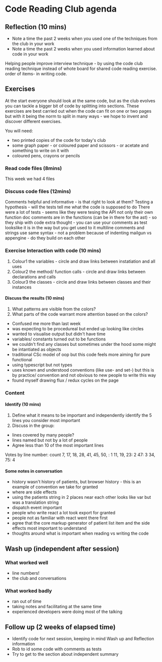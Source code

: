 # Code Reading Club agenda

## Reflection (10 mins)
- Note a time the past 2 weeks when you used one of the techniques from the club in your work
- Note a time the past 2 weeks when you used information learned about code in your work

Helping people improve interview technique - by using the code club reading technique instead of whote board for shared code reading exercise.
 order of items- in writing code.

## Exercises
At the start everyone should look at the same code, but as the club evolves you can tackle a bigger bit of code by splitting into sections. These exercises are best carried out when the code can fit on one or two pages but with it being the norm to split in many ways - we hope to invent and discover different exercises.

You will need:
- two printed copies of the code for today's club
- some graph paper - or coloured paper and scissors - or acetate and something to write on it with
- coloured pens, crayons or pencils

### Read  code files (8mins)
This week we had 4 files

### Discuss code files (12mins)
Comments helpful and informative - is that right to look at them?
Testing a hypothesis - will the tests tell me what the code is supposed to do
There were a lot of tests - seems like they were tesing the API not only their own
function doc comments are in the functions (can be in there for the ast) - so they ship with code
extra thought - you can use your comments as test
lookslike it is in the way but you get used to it
multiline comments and strings use same syntax - not a problem because of indenting
mailgun vs appengine - do they build on each other

### Exercise Interaction with code (10 mins)
1. Colour1 the variables - circle and draw links between instatiation and all uses
1. Colour2 the method/ function calls - circle and draw links between declarations and calls
1. Colour3 the classes - circle and draw links between classes and their instances

#### Discuss the results (10 mins)
1. What patterns are visible from the colors?
1. What parts of the code warrant more attention based on the colors?
- Confused me more than last week
- was expecting to be procedureal but ended up looking like circles
- wanted to visualise output but didn't have time
- variables/ constants turned out to be functions
- we couldn't find any classes but sometimes under the hood some might be intantiated as objects
- traditional CSc model of oop but this code feels more aiming for pure functional
- using typescript but not types
- uses known and understood conventions (like use- and set-) but this is by practice/ convention and not obvious to new people to write this way
- found myself drawing flux / redux cycles on the page

### Content

#### Identify (10 mins)
1. Define what it means to be important and independently identify the 5 lines you consider most important
1. Discuss in the group:
- lines covered by many people?
- lines named but not by a lot of people
- Agree less than 10 of the most important lines

Votes by line number: count
7, 17, 18, 28, 41, 45, 50, : 1
11, 19, 23: 2
47: 3
34, 75: 4

#### Some notes in conversation
- history wasn't history of patients, but browser history - this is an example of convention we take for granted
- where are side effects
- using the patients string in 2 places near each other looks like var but was a translation string
- dispatch event important
- people who write react a lot took export for granted
- people not as familiar with react went there first
- agree that the core markup generator of patient list item and the side effects most important to understand
- thoughts around what is important when reading vs writing the code

## Wash up (independent after session)
### What worked well
- line numbers!
- the club and conversations

### What worked badly
- ran out of time
- taking notes and facilitating at the same time
- experienced developers were doing most of the talking

## Follow up (2 weeks of elapsed time)
- Identify code for next session, keeping in mind Wash up and Reflection information
- Rob to id some code with comments as tests
- Try to get to the section about independent summary
